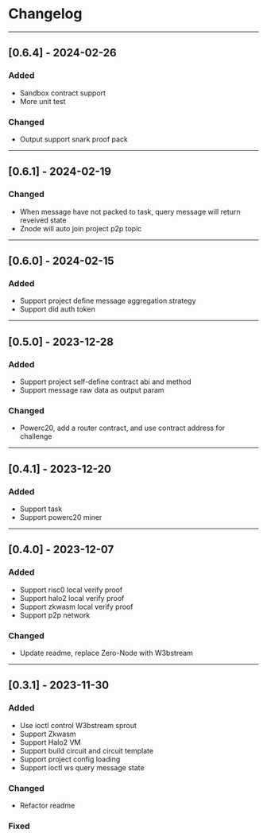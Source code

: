 # Changelog

---
## [0.6.4] - 2024-02-26

### Added
- Sandbox contract support
- More unit test

### Changed
- Output support snark proof pack

---
## [0.6.1] - 2024-02-19

### Changed
- When message have not packed to task, query message will return reveived state
- Znode will auto join project p2p topic

---
## [0.6.0] - 2024-02-15

### Added
- Support project define message aggregation strategy
- Support did auth token

---
## [0.5.0] - 2023-12-28

### Added
- Support project self-define contract abi and method
- Support message raw data as output param

### Changed
- Powerc20, add a router contract, and use contract address for challenge

---
## [0.4.1] - 2023-12-20

### Added
- Support task
- Support powerc20 miner

---
## [0.4.0] - 2023-12-07

### Added
- Support risc0 local verify proof
- Support halo2 local verify proof
- Support zkwasm local verify proof
- Support p2p network

### Changed
- Update readme, replace Zero-Node with W3bstream  

---
## [0.3.1] - 2023-11-30

### Added
- Use ioctl control W3bstream sprout
- Support Zkwasm
- Support Halo2 VM
- Support build circuit and circuit template
- Support project config loading
- Support ioctl ws query message state

### Changed
- Refactor readme

### Fixed

